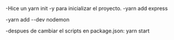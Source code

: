 -Hice un yarn init -y para inicializar el proyecto.
-yarn add express

-yarn add --dev nodemon

-despues de cambiar el scripts en package.json: yarn start
